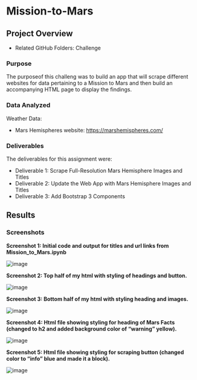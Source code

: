 # Mission-to-Mars

## Project Overview
-	Related GitHub Folders: Challenge

### Purpose
The purposeof this challeng was to build an app that will scrape different websites for data pertaining to a Mission to Mars and then build an accompanying HTML page to display the findings.

### Data Analyzed
Weather Data:
-	Mars Hemispheres website: https://marshemispheres.com/ 

### Deliverables 
The deliverables for this assignment were:
-	Deliverable 1: Scrape Full-Resolution Mars Hemisphere Images and Titles
-	Deliverable 2: Update the Web App with Mars Hemisphere Images and Titles
-	Deliverable 3: Add Bootstrap 3 Components

## Results

### Screenshots

**Screenshot 1: Initial code and output for titles and url links from Mission_to_Mars.ipynb**

![image](https://user-images.githubusercontent.com/92705556/155920230-e64ea3b0-7484-43f1-a536-cce1bc03ff4d.png)



**Screenshot 2: Top half of my html with styling of headings and button.**

![image](https://user-images.githubusercontent.com/92705556/155920244-96873f9c-8d38-40ac-9a85-7ddba52aee2d.png)




**Screenshot 3: Bottom half of my html with styling heading and images.**

 ![image](https://user-images.githubusercontent.com/92705556/155920274-5a923b0b-a95d-4d2e-99e5-3429651bae46.png)



**Screenshot 4: Html file showing styling for heading of Mars Facts (changed to h2 and added background color of “warning” yellow).** 

![image](https://user-images.githubusercontent.com/92705556/155920300-58b2b5ce-21aa-4aa5-bb2a-4cc1fe15b157.png)



**Screenshot 5: Html file showing styling for scraping button (changed color to “info” blue and made it a block).**

![image](https://user-images.githubusercontent.com/92705556/155920315-12fae5e0-a7bd-4804-a170-a8ef74d90691.png)

 
